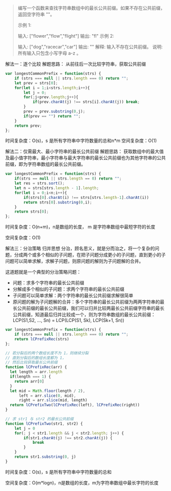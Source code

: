 

> 编写一个函数来查找字符串数组中的最长公共前缀。如果不存在公共前缀，返回空字符串 ""。
> 
> 示例 1:
> 
> 输入: ["flower","flow","flight"] 
> 输出: "fl" 
> 示例 2:
> 
> 输入: ["dog","racecar","car"] 
> 输出: "" 
> 解释: 输入不存在公共前缀。 
> 说明:所有输入只包含小写字母 a-z 。

解法一：逐个比较
解题思路： 从前往后一次比较字符串，获取公共前缀

```javascript
var longestCommonPrefix = function(strs) {
    if (strs === null || strs.length === 0) return "";
    let prev = strs[0];
    for(let i = 1;i<strs.length;i++){
        let j = 0;
        for(;j<prev.length;j++){
            if(prev.charAt(j) !== strs[i].charAt(j)) break;
        }
        prev = prev.substring(0,j);
        if(prev == "") return "";
    }
    return prev;
};
```

时间复杂度：O(s)，s 是所有字符串中字符数量的总和n*m
空间复杂度：O(1)

解法二：仅需最大、最小字符串的最长公共前缀
解题思路： 获取数组中的最大值及最小值字符串，最小字符串与最大字符串的最长公共前缀也为其他字符串的公共前缀，即为字符串数组的最长公共前缀。

```javascript
var longestCommonPrefix = function(strs) {
    if(strs == null || strs.length == 0) return "";
    let res = strs.sort();
    let n = strs[strs.length - 1].length;
    for(let i = 0;i<n;i++){
        if(strs[0].charAt(i) !== strs[strs.length-1].charAt(i)) 
        return strs[0].substring(0,i);
    }
    return strs[0];
};
```

时间复杂度：O(n+m)，n是数组的长度， m 是字符串数组中最短字符的长度

空间复杂度：O(1)



解法三：分治策略 归并思想
分治，顾名思义，就是分而治之，将一个复杂的问题，分成两个或多个相似的子问题，在把子问题分成更小的子问题，直到更小的子问题可以简单求解，求解子问题，则原问题的解则为子问题解的合并。

这道题就是一个典型的分治策略问题：

 - 问题：求多个字符串的最长公共前缀 
 - 分解成多个相似的子问题：求两个字符串的最长公共前缀
 - 子问题可以简单求解：两个字符串的最长公共前缀求解很简单
 - 原问题的解为子问题解的合并：多个字符串的最长公共前缀为两两字符串的最长公共前缀的最长公共前缀，我们可以归并比较两最长公共前缀字符串的最长公共前缀，知道最后归并比较成一个，则为字符串数组的最长公共前缀：LCP(S1,S2, ..., Sn) = LCP(LCP(S1, Sk), LCP(Sk+1, Sn))

```javascript
var longestCommonPrefix = function(strs) {
    if (strs === null || strs.length === 0) return "";
    return lCPrefixRec(strs)
};

// 若分裂后的两个数组长度不为 1，则继续分裂
// 直到分裂后的数组长度都为 1，
// 然后比较获取最长公共前缀
function lCPrefixRec(arr) {
  let length = arr.length
  if(length === 1) {
    return arr[0]
  }
  let mid = Math.floor(length / 2),
      left = arr.slice(0, mid),
      right = arr.slice(mid, length)
  return lCPrefixTwo(lCPrefixRec(left), lCPrefixRec(right))
}

// 求 str1 与 str2 的最长公共前缀
function lCPrefixTwo(str1, str2) {
    let j = 0
    for(; j < str1.length && j < str2.length; j++) {
        if(str1.charAt(j) !== str2.charAt(j)) {
            break
        }
    }
    return str1.substring(0, j)
}
```

时间复杂度：O(s)，s 是所有字符串中字符数量的总和

空间复杂度：O(m*logn)，n是数组的长度，m为字符串数组中最长字符的长度